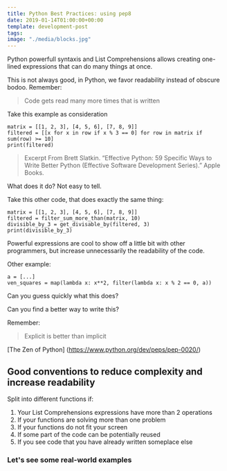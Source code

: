 ```yaml
---
title: Python Best Practices: using pep8
date: 2019-01-14T01:00:00+00:00
template: development-post
tags: 
image: "./media/blocks.jpg"
---
```


Python powerfull syntaxis and List Comprehensions allows creating one-lined expressions that can do many things at once.

This is not always good, in Python, we favor readability instead of obscure bodoo. Remember:

> Code gets read many more times that is written

Take this example as consideration

```
matrix = [[1, 2, 3], [4, 5, 6], [7, 8, 9]]
filtered = [[x for x in row if x % 3 == 0] for row in matrix if sum(row) >= 10]
print(filtered)
```

>Excerpt From Brett Slatkin. “Effective Python: 59 Specific Ways to Write Better Python (Effective Software Development Series).” Apple Books. 

What does it do? Not easy to tell. 

Take this other code, that does exactly the same thing:

```
matrix = [[1, 2, 3], [4, 5, 6], [7, 8, 9]]
filtered = filter_sum_more_than(matrix, 10)
divisible_by_3 = get_divisable_by(filtered, 3)
print(divisible_by_3)
```

Powerful expressions are cool to show off a little bit with other programmers, but increase unnecessarily the readability of the code.

Other example:


```
a = [...]
ven_squares = map(lambda x: x**2, filter(lambda x: x % 2 == 0, a))

```

Can you guess quickly what this does?

Can you find a better way to write this?


Remember:

> Explicit is better than implicit

[The Zen of Python] (https://www.python.org/dev/peps/pep-0020/)

## Good conventions to reduce complexity and increase readability

Split into different functions if:

1. Your List Comprehensions expressions have more than 2 operations
2. If your functions are solving more than one problem
3. If your functions do not fit your screen
4. If some part of the code can be potentially reused
5. If you see code that you have already written someplace else

### Let's see some real-world examples
